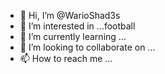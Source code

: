 - 👋 Hi, I’m @WarioShad3s
- 👀 I’m interested in ...football
- 🌱 I’m currently learning ...
- 💞️ I’m looking to collaborate on ...
- 📫 How to reach me ...

<!---
WarioShad3s/WarioShad3s is a ✨ special ✨ repository because its `README.md` (this file) appears on your GitHub profile.
You can click the Preview link to take a look at your changes.
--->
